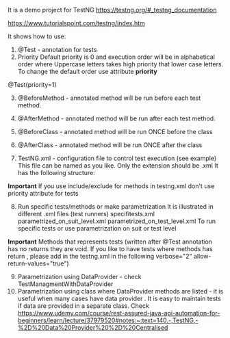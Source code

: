 It is a demo project for TestNG
https://testng.org/#_testng_documentation

https://www.tutorialspoint.com/testng/index.htm

It shows how to use:

1. @Test - annotation for tests
2. Priority
Default priority is 0 and execution order will be in alphabetical order where Uppercase letters takes high priority that lower case letters.
To change the default order use attribute **priority**

@Test(priority=1)

3. @BeforeMethod - annotated method will be run before each test method. 
4. @AfterMethod - annotated method will be run after each test method.
5. @BeforeClass - annotated method will be run ONCE before the class
6. @AfterClass - annotated method will be run ONCE after the class

7. TestNG.xml - configuration file to control test execution (see example)
 This file can be named as you like. Only the extension should be .xml
 It has the following structure:

<suite name="Some name of the suite">
  <test name="Some name">
   <groups>
            <run>
                <include name="regression"></include>
            </run>
    </groups>
     <classes>
       <class name="path to the file with tests">
         <methods>
           <include name="name of the method as  is written in the java class"
         </methods>
       </class>
    </classes>
  </test>
</suite>

 **Important**
   If you use include/exclude for methods in testng.xml don't use priority attribute for tests


8. Run specific tests/methods or make parametrization 
 It is illustrated in different .xml files (test runners)
     specifitests.xml
     parametrized_on_suit_level.xml
     parametrized_on_test_level.xml
To run specific tests or use parametrization on suit or test level

**Important**
Methods that represents tests (written after @Test annotation has no returns they are void. 
If you like to have tests where methods has return , please add in the testng.xml in <suit> the following verbose="2" allow-return-values="true")


9. Parametrization using DataProvider - check TestManagmentWithDataProvider 
10. Parametrization using class where DataProvider methods are listed - it is useful when many cases have data provider . 
    It is easy to maintain tests if data are provided in a separate class. Check https://www.udemy.com/course/rest-assured-java-api-automation-for-beginners/learn/lecture/37979520#notes:~:text=140.-,TestNG,-%2D%20Data%20Provider%20%2D%20Centralised